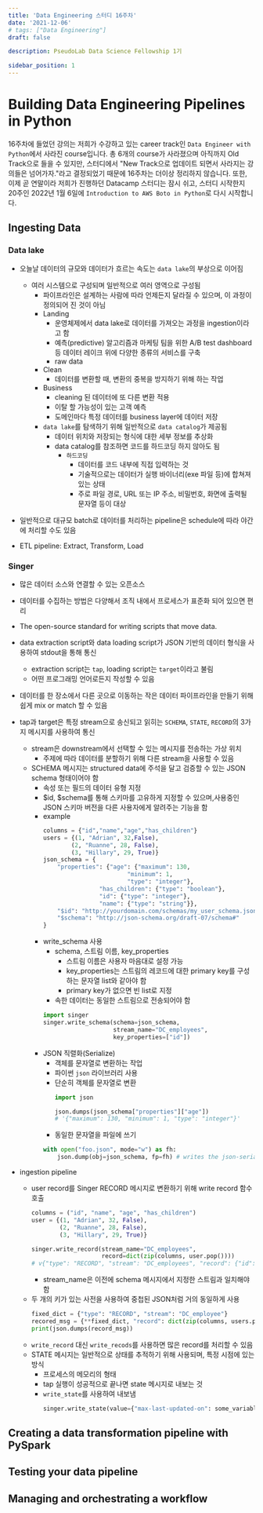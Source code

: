 ```yaml
---
title: 'Data Engineering 스터디 16주차'
date: '2021-12-06'
# tags: ["Data Engineering"]
draft: false

description: PseudoLab Data Science Fellowship 1기

sidebar_position: 1
---
```


# Building Data Engineering Pipelines in Python

16주차에 들었던 강의는 저희가 수강하고 있는 career track인 `Data Engineer with Python`에서 사라진 course입니다. 총 6개의 course가 사라졌으며 아직까지 Old Track으로 들을 수 있지만, 스터디에서 "New Track으로 업데이트 되면서 사라지는 강의들은 넘어가자."라고 결정되었기 때문에 16주차는 더이상 정리하지 않습니다. 또한, 이제 곧 연말이라 저희가 진행하던 Datacamp 스터디는 잠시 쉬고, 스터디 시작한지 20주인 2022년 1월 6일에 `Introduction to AWS Boto in Python`로 다시 시작합니다.

## Ingesting Data

### Data lake

- 오늘날 데이터의 규모와 데이터가 흐르는 속도는 `data lake`의 부상으로 이어짐
  - 여러 시스템으로 구성되며 일반적으로 여러 영역으로 구성됨
    - 파이프라인은 설계하는 사람에 따라 언제든지 달라질 수 있으며, 이 과정이 정의되어 진 것이 아님
    - Landing
      - 운영체제에서 data lake로 데이터를 가져오는 과정을 ingestion이라고 함
      - 예측(predictive) 알고리즘과 마케팅 팀을 위한 A/B test dashboard 등 데이터 레이크 위에 다양한 종류의 서비스를 구축
      - raw data
    - Clean
      - 데이터를 변환할 때, 변환의 중복을 방지하기 위해 하는 작업
    - Business
      - cleaning 된 데이터에 또 다른 변환 적용
      - 이탈 할 가능성이 있는 고객 예측
      - 도메인마다 특정 데이터를 business layer에 데이터 저장
    - `data lake`를 탐색하기 위해 일반적으로 `data catalog`가 제공됨
      - 데이터 위치와 저장되는 형식에 대한 세부 정보를 추상화
      - data catalog를 참조하면 코드를 하드코딩 하지 않아도 됨
        - `하드코딩`
          - 데이터를 코드 내부에 직접 입력하는 것
          - 기술적으로는 데이터가 실행 바이너리(exe 파일 등)에 합쳐져 있는 상태
          - 주로 파일 경로, URL 또는 IP 주소, 비밀번호, 화면에 출력될 문자열 등이 대상

- 일반적으로 대규모 batch로 데이터를 처리하는 pipeline은 schedule에 따라 야간에 처리할 수도 있음
- ETL pipeline: Extract, Transform, Load

### Singer

- 많은 데이터 소스와 연결할 수 있는 오픈소스
- 데이터를 수집하는 방법은 다양해서 조직 내에서 프로세스가 표준화 되어 있으면 편리
- The open-source standard for writing scripts that move data.
- data extraction script와 data loading script가 JSON 기반의 데이터 형식을 사용하여 stdout을 통해 통신
  - extraction script는 `tap`, loading script는 `target`이라고 불림
  - 어떤 프로그래밍 언어로든지 작성할 수 있음
- 데이터를 한 장소에서 다른 곳으로 이동하는 작은 데이터 파이프라인을 만들기 위해 쉽게 mix or match 할 수 있음
- tap과 target은 특정 stream으로 송신되고 읽히는 `SCHEMA`, `STATE`, `RECORD`의 3가지 메시지를 사용하여 통신
  - stream은 downstream에서 선택할 수 있는 메시지를 전송하는 가상 위치
    - 주제에 따라 데이터를 분할하기 위해 다른 stream을 사용할 수 있음
  - SCHEMA 메시지는 structured data에 주석을 달고 검증할 수 있는 JSON schema 형태이어야 함
    - 속성 또는 필드의 데이터 유형 지정
    - $id, $schema를 통해 스키마를 고유하게 지정할 수 있으며,사용중인 JSON 스키마 버전을 다른 사용자에게 알려주는 기능을 함
    - example
      ```python
      columns = {"id","name","age","has_children"}
      users = {(1, "Adrian", 32,False),
              (2, "Ruanne", 28, False),
              (3, "Hillary", 29, True)}
      json_schema = {
          "properties": {"age": {"maximum": 130,
                              "minimum": 1,
                              "type": "integer"},
                      "has_children": {"type": "boolean"},
                      "id": {"type": "integer"},
                      "name": {"type": "string"}},
          "$id": "http://yourdomain.com/schemas/my_user_schema.json",
          "$schema": "http://json-schema.org/draft-07/schema#"
      }
      ```
    - write_schema 사용
      - schema, 스트림 이름, key_properties
        - 스트림 이름은 사용자 마음대로 설정 가능
        - key_properties는 스트림의 레코드에 대한 primary key를 구성하는 문자열 list와 같아야 함
        - primary key가 없으면 빈 list로 지정
      - 속한 데이터는 동일한 스트림으로 전송되어야 함
      ```python
      import singer
      singer.write_schema(schema=json_schema,
                          stream_name="DC_employees",
                          key_properties=["id"])
      ```
    - JSON 직렬화(Serialize)
      - 객체를 문자열로 변환하는 작업
      - 파이썬 `json` 라이브러리 사용
      - 단순히 객체를 문자열로 변환
        ```python
        import json

        json.dumps(json_schema["properties"]["age"])
        # '{"maximum": 130, "minimum": 1, "type": "integer"}'
        ```
      - 동일한 문자열을 파일에 쓰기
      ```python
      with open("foo.json", mode="w") as fh:
          json.dump(obj=json_schema, fp=fh) # writes the json-serialized object
      ```

- ingestion pipeline
  - user record를 Singer RECORD 메시지로 변환하기 위해 write record 함수 호출
    ```python
    columns = ("id", "name", "age", "has_children")
    user = {(1, "Adrian", 32, False),
            (2, "Ruanne", 28, False),
            (3, "Hillary", 29, True)}
    ```
    ```python
    singer.write_record(stream_name="DC_employees",
                        record=dict(zip(columns, user.pop())))
    # v{"type": "RECORD", "stream": "DC_employees", "record": {"id": 1, "name": "Adrian", "age": 32, "has_children": false}}
    ```
    - stream_name은 이전에 schema 메시지에서 지정한 스트림과 일치해야 함
  - 두 개의 키가 있는 사전을 사용하여 중첩된 JSON처럼 거의 동일하게 사용
    ```python
    fixed_dict = {"type": "RECORD", "stream": "DC_employee"}
    recored_msg = {**fixed_dict, "record": dict(zip(columns, users.pop()))}
    print(json.dumps(record_msg))
    ```
  - `write_record` 대신 `write_recods`를 사용하면 많은 record를 처리할 수 있음
  - STATE 메시지는 일반적으로 상태를 추적하기 위해 사용되며, 특정 시점에 있는 방식
    - 프로세스의 메모리의 형태
    - tap 실행이 성공적으로 끝나면 state 메시지로 내보는 것
    - `write_state`를 사용하여 내보냄
      ```python
      singer.write_state(value={"max-last-updated-on": some_variable})
      ```

## Creating a data transformation pipeline with PySpark

## Testing your data pipeline

## Managing and orchestrating a workflow
